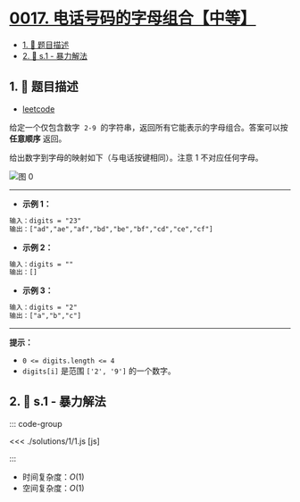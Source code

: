 # [0017. 电话号码的字母组合【中等】](https://github.com/tnotesjs/TNotes.leetcode/tree/main/notes/0017.%20%E7%94%B5%E8%AF%9D%E5%8F%B7%E7%A0%81%E7%9A%84%E5%AD%97%E6%AF%8D%E7%BB%84%E5%90%88%E3%80%90%E4%B8%AD%E7%AD%89%E3%80%91)

<!-- region:toc -->

- [1. 📝 题目描述](#1--题目描述)
- [2. 🎯 s.1 - 暴力解法](#2--s1---暴力解法)

<!-- endregion:toc -->

## 1. 📝 题目描述

- [leetcode](https://leetcode.cn/problems/letter-combinations-of-a-phone-number/)

给定一个仅包含数字  `2-9`  的字符串，返回所有它能表示的字母组合。答案可以按 **任意顺序** 返回。

给出数字到字母的映射如下（与电话按键相同）。注意 1 不对应任何字母。

![图 0](https://cdn.jsdelivr.net/gh/tnotesjs/imgs@main/2025-09-09-21-17-48.png)

---

- **示例 1：**

```txt
输入：digits = "23"
输出：["ad","ae","af","bd","be","bf","cd","ce","cf"]
```

- **示例 2：**

```txt
输入：digits = ""
输出：[]
```

- **示例 3：**

```txt
输入：digits = "2"
输出：["a","b","c"]
```

---

**提示：**

- `0 <= digits.length <= 4`
- `digits[i]` 是范围 `['2', '9']` 的一个数字。

## 2. 🎯 s.1 - 暴力解法

::: code-group

<<< ./solutions/1/1.js [js]

:::

- 时间复杂度：$O(1)$
- 空间复杂度：$O(1)$
